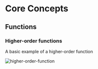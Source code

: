# Core Concepts

## Functions
### Higher-order functions
A basic example of a higher-order function

![higher-order-function](https://screenshots-adit.s3.ap-south-1.amazonaws.com/higher-order-function.png)